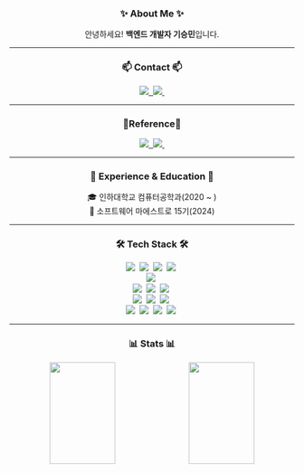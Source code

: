 <!-- 타이틀 부분 -->
<div align="center">
  <!--
  <img src="https://readme-typing-svg.herokuapp.com?font=Fira+Code&weight=500&size=20&pause=1000&color=F75C7E&width=450&lines=Welcome+to+my+GitHub!+🚀;Backend+%26+Mobile+Developer+⚡">
  -->
</div>

<!-- 소개 -->
<h3 align="center">✨ About Me ✨</h3>
<p align="center">
  안녕하세요! <b>백엔드 개발자 기승민</b>입니다. <br>
</p>

---

<!-- 연락처 -->
<h3 align="center">📫 Contact 📫</h3>
<div align="center">
  <a href="mailto:ksm011212@gmail.com">
    <img
      src="https://img.shields.io/badge/Gmail-D14836?style=for-the-badge&logo=gmail&logoColor=white"/>&nbsp
  </a>
  <a href="mailto:sm011212@naver.com">
    <img src="https://img.shields.io/badge/Naver%20Mail-03C75A?style=for-the-badge&logo=naver&logoColor=white"/>&nbsp
  </a>
</div>

---

<!-- 링크 -->
<h3 align = "center"> 🔗Reference🔗 </h3>
<div align = "center">
  <a href="https://velog.io/@sm011212">
    <img src="https://img.shields.io/badge/Velog-1EBC8F?style=for-the-badge&logo=velog&logoColor=white" />&nbsp
  </a>
  <a href="https://flying-hydrangea-5cf.notion.site/858ad2ea770c4b799d4b3367b362f9e1">
    <img src="https://img.shields.io/badge/Notion-000000?style=for-the-badge&logo=notion&logoColor=white" />&nbsp
  </a>
</div>

---

<!-- 경력 -->
<h3 align="center">📌 Experience & Education 📌</h3>

<p align="center">
  🎓 인하대학교 컴퓨터공학과(2020 ~ ) <br>
  💼 소프트웨어 마에스트로 15기(2024) <br>
</p>

---

<!-- 기술 스택 -->
<h3 align="center">🛠 Tech Stack 🛠</h3>

<!-- Programming Languages -->
<div align="center">
  <img src="https://img.shields.io/badge/Java-007396?style=for-the-badge&logo=openjdk&logoColor=white">&nbsp
  <img src="https://img.shields.io/badge/Dart-0175C2?style=for-the-badge&logo=dart&logoColor=white">&nbsp
  <img src="https://img.shields.io/badge/C++-00599C?style=for-the-badge&logo=cplusplus&logoColor=white">&nbsp
  <img src="https://img.shields.io/badge/Python-3670A0?style=for-the-badge&logo=python&logoColor=ffdd54">&nbsp
</div>

<!-- Frontend -->
<div align="center">
  <img src="https://img.shields.io/badge/Flutter-02569B?style=for-the-badge&logo=flutter&logoColor=white">&nbsp
</div>

<!-- Backend -->
<div align="center">
  <img src="https://img.shields.io/badge/Spring-6DB33F?style=for-the-badge&logo=spring&logoColor=white">&nbsp
  <img src="https://img.shields.io/badge/Spring%20Data%20JPA-6DB33F?style=for-the-badge&logo=spring&logoColor=white">&nbsp
  <img src="https://img.shields.io/badge/MySQL-4479A1?style=for-the-badge&logo=mysql&logoColor=white">&nbsp
</div>

<!-- Infra & DevOps -->
<div align="center">
  <img src="https://img.shields.io/badge/AWS-FF9900?style=for-the-badge&logo=amazonaws&logoColor=white">&nbsp
  <img src="https://img.shields.io/badge/Docker-2496ED?style=for-the-badge&logo=docker&logoColor=white">&nbsp
  <img src="https://img.shields.io/badge/GitHub%20Actions-2088FF?style=for-the-badge&logo=github-actions&logoColor=white">&nbsp
</div>

<!-- Tools & Others -->
<div align="center">
  <img src="https://img.shields.io/badge/Git-F05033.svg?style=for-the-badge&logo=git&logoColor=white" />&nbsp
  <img src="https://img.shields.io/badge/GitHub-181717.svg?style=for-the-badge&logo=github&logoColor=white" />&nbsp
  <img src="https://img.shields.io/badge/Notion-F3F3F3.svg?style=for-the-badge&logo=notion&logoColor=black" />&nbsp
  <img src="https://img.shields.io/badge/Figma-F24E1E.svg?style=for-the-badge&logo=figma&logoColor=white" />&nbsp
</div>

---

<!-- 깃허브 통계 -->
<h3 align="center">📊 Stats 📊</h3>
<div align="center">
  <img src="https://github-readme-stats.vercel.app/api?username=KiSeungMin&show_icons=true&theme=radical&layout=compact" width="48%" height="180px"/>
  <img src="https://mazassumnida.wtf/api/v2/generate_badge?boj=sm011212" width="48%" height="180px"/>
</div>


